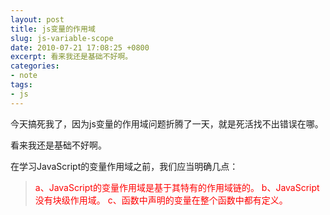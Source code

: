```yaml
---
layout: post
title: js变量的作用域
slug: js-variable-scope
date: 2010-07-21 17:08:25 +0800
excerpt: 看来我还是基础不好啊。
categories:
- note
tags:
- js
---
```


今天搞死我了，因为js变量的作用域问题折腾了一天，就是死活找不出错误在哪。

看来我还是基础不好啊。

在学习JavaScript的变量作用域之前，我们应当明确几点：

> <span style="color: #ff0000;">a、JavaScript的变量作用域是基于其特有的作用域链的。</span>
> <span style="color: #ff0000;">b、JavaScript没有块级作用域。</span>
> <span style="color: #ff0000;">c、函数中声明的变量在整个函数中都有定义。</span>

